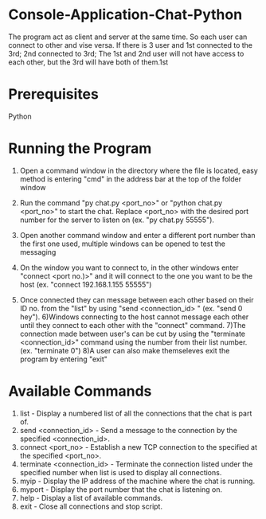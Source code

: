 # Console-Application-Chat-Python
The program act as client and server at the same time. So each user can connect to other and vise versa. If there is 3 user and 1st connected to the 3rd; 2nd connected to 3rd; The 1st and 2nd user will not have access to each other, but the 3rd will have both of them.1st

# Prerequisites
Python

# Running the Program
1) Open a command window in the directory where the file is located, easy method is entering "cmd" in the address bar at the top of the folder window
2) Run the command "py chat.py <port_no>" or "python chat.py <port_no>" to start the chat. Replace <port_no> with the desired port number for the server to listen on (ex. "py chat.py 55555").
3) Open another command window and enter a different port number than the first one used, multiple windows can be opened to test the messaging
4) On the window you want to connect to, in the other windows enter "connect <IP address> <port no.)>" and it will connect to the one you want to be the host (ex. "connect 192.168.1.155 55555")
 
5) Once connected they can message between each other based on their ID no. from the "list" by using "send <connection_id> <message>" (ex. "send 0 hey"). 
6)Windows connecting to the host cannot message each other until they connect to each other with the "connect" command.
7)The connection made between user's can be cut by using the "terminate <connection_id>" command using the number from their list number. (ex. "terminate 0")
8)A user can also make themseleves exit the program by entering "exit"



# Available Commands
1) list - Display a numbered list of all the connections that the chat is part of.
2) send <connection_id> <message> - Send a message to the connection by the specified <connection_id>.
3) connect <destination> <port_no> - Establish a new TCP connection to the specified <destination> at the specified <port_no>.
4) terminate <connection_id> - Terminate the connection listed under the specified number when list is used to display all connections.
5) myip - Display the IP address of the machine where the chat is running.
6) myport - Display the port number that the chat is listening on.
7) help - Display a list of available commands.
8) exit - Close all connections and stop script.
